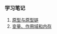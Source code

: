 ### 学习笔记


1. [原型与原型链](https://github.com/yszsz/Blog/blob/master/articles/%E5%8E%9F%E5%9E%8B%E4%B8%8E%E5%8E%9F%E5%9E%8B%E9%93%BE.md)
2. [变量、作用域和内存](https://github.com/yszsz/Blog/blob/master/articles/%E5%8F%98%E9%87%8F%E3%80%81%E4%BD%9C%E7%94%A8%E5%9F%9F%E5%92%8C%E5%86%85%E5%AD%98.md)